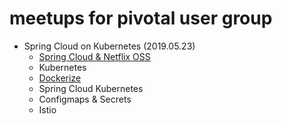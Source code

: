 # meetups for pivotal user group

- Spring Cloud on Kubernetes (2019.05.23)
  - [Spring Cloud & Netflix OSS](spring-cloud.md)
  - Kubernetes
  - [Dockerize](spring-cloud-kubernetes-201905/dockerize.md)
  - Spring Cloud Kubernetes
  - Configmaps & Secrets
  - Istio
